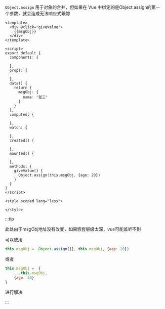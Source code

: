 `Object.assign` 用于对象的合并，但如果在 Vue 中绑定的是Object.assign的第一个参数，就会造成无法响应式跟踪

```vue
<template>
  <div @click="giveValue">
    {{msgObj}}
  </div>
</template>

<script>
export default {
  components: {

  },
  props: {

  },
  data() {
    return {
      msgObj: {
        name: '张三'
      }
    }
  },
  computed: {

  },
  watch: {

  },
  created() {

  },
  mounted() {

  },
  methods: {
    giveValue() {
      Object.assign(this.msgObj, {age: 20})
    }
  }
}
</script>

<style scoped lang="less">

</style>

```

:::tip

此处由于msgObj地址没有改变，如果嵌套层级太深，vue可能监听不到

可以使用

```js
this.msgObj =  Object.assign({}, this.msgObj, {age: 20})
```

或者

```js
this.msgObj =  {
    ...this.msgObj, 
    {age: 20}
}
```

进行解决

:::